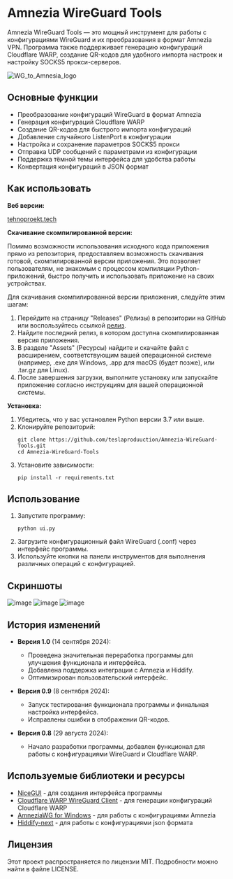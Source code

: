 # Amnezia WireGuard Tools

Amnezia WireGuard Tools — это мощный инструмент для работы с конфигурациями WireGuard и их преобразования в формат Amnezia VPN. Программа также поддерживает генерацию конфигураций Cloudflare WARP, создание QR-кодов для удобного импорта настроек и настройку SOCKS5 прокси-серверов.

![WG_to_Amnesia_logo](https://github.com/user-attachments/assets/ede429a4-8a0d-46ad-b3d9-bc7e2bede29e)


## Основные функции

- Преобразование конфигураций WireGuard в формат Amnezia
- Генерация конфигураций Cloudflare WARP
- Создание QR-кодов для быстрого импорта конфигураций
- Добавление случайного ListenPort в конфигурации
- Настройка и сохранение параметров SOCKS5 прокси
- Отправка UDP сообщений с параметрами из конфигурации
- Поддержка тёмной темы интерфейса для удобства работы
- Конвертация конфигураций в JSON формат

## Как использовать

**Веб версии:**

[tehnoproekt.tech](https://tehnoproekt.tech:8000/) 

**Скачивание скомпилированной версии:**

Помимо возможности использования исходного кода приложения прямо из репозитория, предоставляем возможность скачивания готовой, скомпилированной версии приложения. Это позволяет пользователям, не знакомым с процессом компиляции Python-приложений, быстро получить и использовать приложение на своих устройствах.

Для скачивания скомпилированной версии приложения, следуйте этим шагам:

1. Перейдите на страницу "Releases" (Релизы) в репозитории на GitHub или воспользуйтесь ссылкой [релиз](https://github.com/teslaproduuction/Amnezia-WireGuard-Tools/releases/).
2. Найдите последний релиз, в котором доступна скомпилированная версия приложения.
3. В разделе "Assets" (Ресурсы) найдите и скачайте файл с расширением, соответствующим вашей операционной системе (например, .exe для Windows, .app для macOS (будет позже), или .tar.gz для Linux).
4. После завершения загрузки, выполните установку или запускайте приложение согласно инструкциям для вашей операционной системы.

   
**Установка:**   
1. Убедитесь, что у вас установлен Python версии 3.7 или выше.
2. Клонируйте репозиторий:
   ```
   git clone https://github.com/teslaproduuction/Amnezia-WireGuard-Tools.git
   cd Amnezia-WireGuard-Tools
   ```
3. Установите зависимости:
   ```
   pip install -r requirements.txt
   ```

## Использование

1. Запустите программу:
   ```
   python ui.py
   ```
2. Загрузите конфигурационный файл WireGuard (.conf) через интерфейс программы.
3. Используйте кнопки на панели инструментов для выполнения различных операций с конфигурацией.

## Скриншоты

![image](https://github.com/user-attachments/assets/22c7f763-f6c3-42e7-b336-a1e065579c3d)
![image](https://github.com/user-attachments/assets/d5ea5b2e-5e7c-4920-b138-c2f4c83cf153)
![image](https://github.com/user-attachments/assets/c0c669e2-f60e-489b-9488-c0b4337d4eaa)


## История изменений

- **Версия 1.0** (14 сентября 2024):
  - Проведена значительная переработка программы для улучшения функционала и интерфейса.
  - Добавлена поддержка интеграции с Amnezia и Hiddify.
  - Оптимизирован пользовательский интерфейс.

- **Версия 0.9** (8 сентября 2024):
  - Запуск тестирования функционала программы и финальная настройка интерфейса.
  - Исправлены ошибки в отображении QR-кодов.

- **Версия 0.8** (29 августа 2024):
  - Начало разработки программы, добавлен функционал для работы с конфигурациями WireGuard и Cloudflare WARP.

## Используемые библиотеки и ресурсы

- [NiceGUI](https://github.com/zauberzeug/nicegui) - для создания интерфейса программы
- [Cloudflare WARP WireGuard Client](https://github.com/ViRb3/cloudflare-warp-wireguard-client) - для генерации конфигураций Cloudflare WARP
- [AmneziaWG for Windows](https://github.com/amnezia-vpn/amneziawg-windows-client) - для работы с конфигурациями Amnezia
- [Hiddify-next](https://github.com/hiddify/hiddify-next) - для работы с конфигурациями json формата

## Лицензия

Этот проект распространяется по лицензии MIT. Подробности можно найти в файле LICENSE.
